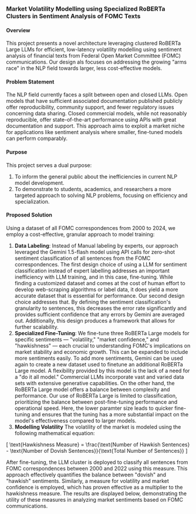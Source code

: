 ### Market Volatility Modelling using Specialized RoBERTa Clusters in Sentiment Analysis of FOMC Texts

#### Overview

This project presents a novel architecture leveraging clustered RoBERTa Large LLMs for efficient, low-latency volatility modelling using sentiment analysis of financial texts from Federal Open Market Committee (FOMC) communications. Our design als focuses on addressing the growing "arms race" in the NLP field towards larger, less cost-effective models. 

#### Problem Statement

The NLP field currently faces a split between open and closed LLMs. Open models that have sufficient associated documentation published publicly offer reproducibility, community support, and fewer regulatory issues concerning data sharing. Closed commercial models, while not reasonably reproducible, offer state-of-the-art performance using APIs with great documentation and support. This approach aims to exploit a market niche for applications like sentiment analysis where smaller, fine-tuned models can perform comparably.

#### Purpose

This project serves a dual purpose:
1. To inform the general public about the inefficiencies in current NLP model development.
2. To demonstrate to students, academics, and researchers a more targeted approach to solving NLP problems, focusing on efficiency and specialization.

#### Proposed Solution

Using a dataset of all FOMC correspondences from 2000 to 2024, we employ a cost-effective, granular approach to model training:
1. **Data Labeling**: Instead of Manual labeling by experts, our approach leveraged the Gemini 1.5-flash model using API calls for zero-shot sentiment classification of all sentences from the FOMC correspondences. The first design choice of using a LLM for sentiment classification instead of expert labelling addresses an important inefficiency with LLM training, and in this case, fine-tuning. While finding a customized dataset and comes at the cost of human effort to develop web-scraping algorithms or label data, it does yield a more accurate dataset that is essential for performance. Our second design choice addresses that. By defining the sentiment classification's granularity to sentences, this decreases the error rate significantly and provides sufficient confidence that any errors by Gemini are averaged out. Additionally, this design produces a framework that allows for further scalability. 
2. **Specialized Fine-Tuning**: We fine-tune three RoBERTa Large models for specific sentiments — "volatility," "market confidence," and "hawkishness" — each crucial to understanding FOMC's implications on market stability and economic growth. This can be expanded to include more sentiments easily. To add more sentiments, Gemini can be used again to create a new dataset used to finetune an additional RoBERTa Large model. A flexibility provided by this model is the lack of a need for a "do it all model." Commercial LLMs incorporate vast and varied data sets with extensive generative capabilities. On the other hand, the RoBERTa Large model offers a balance between complexity and performance. Our use of RoBERTa Large is limited to classification, prioritizing the  balance between post-fine-tuning performance and operational speed. Here, the lower paramter size leads to quicker fine-tuning and ensures that the tuning has a more substantial impact on the model's effectiveness compared to larger models.
3. **Modelling Volatility** The volatility of the market is modeled using the following mathematical equation:
   
\[ \text{Hawkishness Measure} = \frac{\text{Number of Hawkish Sentences} - \text{Number of Dovish Sentences}}{\text{Total Number of Sentences}} \]

After fine-tuning, the LLM cluster is deployed to classify all sentences from FOMC correspondences between 2000 and 2022 using this measure. This approach effectively quantifies the balance between "dovish" and "hawkish" sentiments. Similarly, a measure for volatility and market confidence is employed, which has proven effective as a multiplier to the hawkishness measure. The results are displayed below, demonstrating the utility of these measures in analyzing market sentiments based on FOMC communications.
